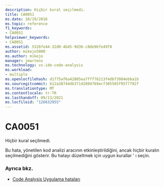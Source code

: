```yaml
---
description: Hiçbir kural seçilmedi.
title: CA0051
ms.date: 10/19/2016
ms.topic: reference
f1_keywords:
- CA0051
helpviewer_keywords:
- CA0051
ms.assetid: 5326fe44-32d0-4b45-9d36-c8de9bfe49f8
author: mikejo5000
ms.author: mikejo
manager: jmartens
ms.technology: vs-ide-code-analysis
ms.workload:
- multiple
ms.openlocfilehash: d1775af6a42885ea7fff76213f4db73984ebba1b
ms.sourcegitcommit: b12a38744db371d2894769ecf305585f9577792f
ms.translationtype: MT
ms.contentlocale: tr-TR
ms.lasthandoff: 09/13/2021
ms.locfileid: "126632955"
---
```

# <a name="ca0051"></a>CA0051

Hiçbir kural seçilmedi.

Bu hata, yönetilen kod analizi aracının etkinleştirildiğini, ancak hiçbir kuralın seçilmediğini gösterir. Bu hatayı düzeltmek için uygun kurallar ' ı seçin.

### <a name="see-also"></a>Ayrıca bkz.

- [Code Analysis Uygulama hataları](../code-quality/code-analysis-application-errors.md)
